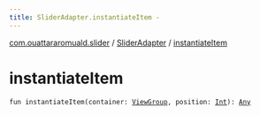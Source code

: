 ```yaml
---
title: SliderAdapter.instantiateItem - 
---
```


[com.ouattararomuald.slider](../index.html) / [SliderAdapter](index.html) / [instantiateItem](./instantiate-item.html)

# instantiateItem

`fun instantiateItem(container: `[`ViewGroup`](https://developer.android.com/reference/android/view/ViewGroup.html)`, position: `[`Int`](https://kotlinlang.org/api/latest/jvm/stdlib/kotlin/-int/index.html)`): `[`Any`](https://kotlinlang.org/api/latest/jvm/stdlib/kotlin/-any/index.html)